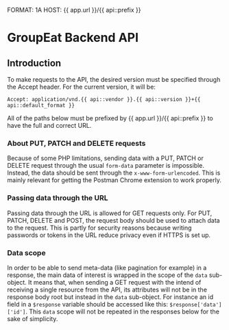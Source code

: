 FORMAT: 1A
HOST: {{ app.url }}/{{ api::prefix }}

# GroupEat Backend API

## Introduction

To make requests to the API, the desired version must be specified through the Accept header. For the current version, it will be:

```http
Accept: application/vnd.{{ api::vendor }}.{{ api::version }}+{{ api::default_format }}
```

All of the paths below must be prefixed by {{ app.url }}/{{ api::prefix }} to have the full and correct URL.

### About PUT, PATCH and DELETE requests

Because of some PHP limitations, sending data with a PUT, PATCH or DELETE request through the usual `form-data` parameter is impossible. Instead, the data should be sent through the `x-www-form-urlencoded`. This is mainly relevant for getting the Postman Chrome extension to work properly.

### Passing data through the URL

Passing data through the URL is allowed for GET requests only. For PUT, PATCH, DELETE and POST, the request body should be used to attach data to the request. This is partly for security reasons because writing passwords or tokens in the URL reduce privacy even if HTTPS is set up.

### Data scope

In order to be able to send meta-data (like pagination for example) in a response, the main data of interest is wrapped in the scope of the `data` sub-object. It means that, when sending a GET request with the intend of receiving a single resource from the API, its attributes will not be in the response body root but instead in the `data` sub-object. For instance an id field in a `$response` variable should be accessed like this: `$response['data']['id']`.
This `data` scope will not be repeated in the responses below for the sake of simplicity.
